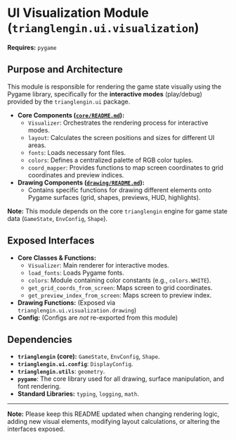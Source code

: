 
# UI Visualization Module (`trianglengin.ui.visualization`)

**Requires:** `pygame`

## Purpose and Architecture

This module is responsible for rendering the game state visually using the Pygame library, specifically for the **interactive modes** (play/debug) provided by the `trianglengin.ui` package.

-   **Core Components ([`core/README.md`](core/README.md)):**
    -   `Visualizer`: Orchestrates the rendering process for interactive modes.
    -   `layout`: Calculates the screen positions and sizes for different UI areas.
    -   `fonts`: Loads necessary font files.
    -   `colors`: Defines a centralized palette of RGB color tuples.
    -   `coord_mapper`: Provides functions to map screen coordinates to grid coordinates and preview indices.
-   **Drawing Components ([`drawing/README.md`](drawing/README.md)):**
    -   Contains specific functions for drawing different elements onto Pygame surfaces (grid, shapes, previews, HUD, highlights).

**Note:** This module depends on the core `trianglengin` engine for game state data (`GameState`, `EnvConfig`, `Shape`).

## Exposed Interfaces

-   **Core Classes & Functions:**
    -   `Visualizer`: Main renderer for interactive modes.
    -   `load_fonts`: Loads Pygame fonts.
    -   `colors`: Module containing color constants (e.g., `colors.WHITE`).
    -   `get_grid_coords_from_screen`: Maps screen to grid coordinates.
    -   `get_preview_index_from_screen`: Maps screen to preview index.
-   **Drawing Functions:** (Exposed via `trianglengin.ui.visualization.drawing`)
-   **Config:** (Configs are *not* re-exported from this module)

## Dependencies

-   **`trianglengin` (core):** `GameState`, `EnvConfig`, `Shape`.
-   **`trianglengin.ui.config`**: `DisplayConfig`.
-   **`trianglengin.utils`**: `geometry`.
-   **`pygame`**: The core library used for all drawing, surface manipulation, and font rendering.
-   **Standard Libraries:** `typing`, `logging`, `math`.

---

**Note:** Please keep this README updated when changing rendering logic, adding new visual elements, modifying layout calculations, or altering the interfaces exposed.

